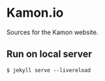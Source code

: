 Kamon.io
========
Sources  for the Kamon website.

Run on local server
----------------
```````
$ jekyll serve --livereload
```````
